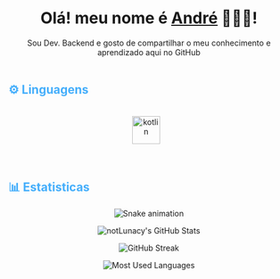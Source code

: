 <h1 align="center">
    Olá! meu nome é
    <a href="https://www.linkedin.com/in/euandresimoes/"> André</a> 👨🏻‍💻!
  </h1>
  
  <p align="center">
    Sou Dev. Backend e gosto de compartilhar o meu conhecimento e aprendizado aqui no GitHub <br>
    <br>
<!-- Languages and Tools -->

<h2 style="color: #44AEFB">⚙️ Linguagens</h2>
<br>   
<!-- Icons Resources -->
<!-- https://devicon.dev/ -->
<!-- https://cdn.jsdelivr.net/npm/simple-icons@v3/icons/ -->
<div align="center">
  <a href="https://react.dev/" target="_blank" rel="noreferrer">
      <img alt="kotlin" height="50px" style="padding-right:10px;" src="https://cdn.jsdelivr.net/gh/devicons/devicon/icons/kotlin/kotlin-original.svg" />
  </a>
</div>
<br>
<br>

<!-- Statistics -->

<h2 style="color: #44AEFB">📊 Estatisticas</h2>

<div align="center">

  ![Snake animation](https://github.com/danielbped/danielbped/blob/output/github-contribution-grid-snake.svg)
  
</div>

<!-- Begin Stats Cards -->
<!-- Resources:  -->
<!-- Github & Languages Stats: https://github.com/anuraghazra/github-readme-stats --> 
<!-- Streak Stats: https://github.com/denvercoder1/github-readme-streak-stats -->
<!-- Change the value after ?username= to your GitHub username. -->
<div class="stats" align="center">

![notLunacy's GitHub Stats](https://github-readme-stats.vercel.app/api?username=notLunacy&hide=stars&count_private=true&show_icons=true&theme=algolia&border_radius=20)

![GitHub Streak](https://streak-stats.demolab.com?user=notLunacy&count_private=true&theme=algolia&border_radius=20)

<!-- ![Most Used Languages](https://github-readme-stats.vercel.app/api/top-langs/?username=KhaledBadranDev&show_icons=true&theme=algolia&border_radius=20) -->
    
<!-- compact programming languages layout -->
![Most Used Languages](https://github-readme-stats.vercel.app/api/top-langs/?username=notLunacy&layout=compact&show_icons=true&theme=algolia&border_radius=20)
</div>
<!--  End Stats Cards -->
